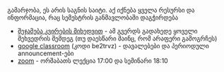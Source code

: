 

გამარჯობა, ეს არის საგნის საიტი. აქ იქნება ყველა რესურსი და ინფორმაცია, რაც სემესტრის განმავლობაში დაგჭირდება

- [შეჯამება კვირების მიხედვით](/review) - ამ გვერდს გადახედე ყოველი შეხვედრის შემდეგ (თუ დაესწარი მაინც, რომ არაფერი გამოგრჩეს)
- [google classroom](https://classroom.google.com/c/Mzk5NzYzODYyMjQz?cjc=be2trvz) (კოდი be2trvz) - დავალებები და პერიოდული announcement-ები
- [zoom](https://zoom.us/j/7061620154) - ორშაბათს ლექცია 17:00 და სემინარი 18:10